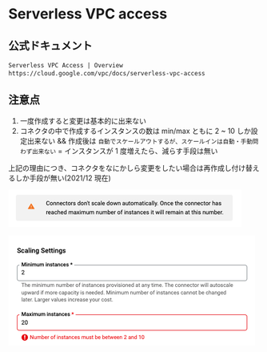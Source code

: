 # Serverless VPC access

## 公式ドキュメント

```
Serverless VPC Access | Overview 
https://cloud.google.com/vpc/docs/serverless-vpc-access
```

## 注意点

1. 一度作成すると変更は基本的に出来ない
1. コネクタの中で作成するインスタンスの数は min/max ともに 2 ~ 10 しか設定出来ない && 作成後は `自動でスケールアウトするが、スケールインは自動・手動問わず出来ない` = インスタンスが 1 度増えたら、減らす手段は無い

上記の理由につき、コネクタをなにかしら変更をしたい場合は再作成し付け替えるしか手段が無い(2021/12 現在)

![](./01.png)

![](./02.png)
